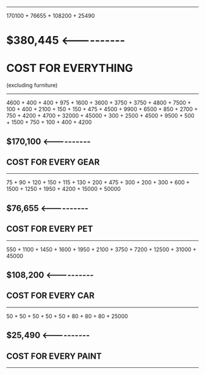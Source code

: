 -------------------------

170100 + 76655 + 108200 + 25490

# $380,445 <----------
# COST FOR EVERYTHING
(excluding furniture)

-------------------------

4600 + 400 + 400 + 975 + 
1600 + 3600 + 3750 + 3750 + 
4800 + 7500 + 100 + 400 + 
2100 + 150 + 150 + 475 + 
4500 + 9900 + 6500 + 850 + 
2700 + 750 + 4200 + 4700 + 
32000 + 45000 + 300 + 2500 + 
4500 + 9500 + 500 + 1500 + 
750 + 100 + 400 + 4200

## $170,100 <----------
## COST FOR EVERY GEAR

-------------------------

75 + 90 + 120 + 150 + 
115 + 130 + 200 + 475 + 
300 + 200 + 300 + 600 + 
1500 + 1250 + 1950 + 4200 + 
15000 + 50000

## $76,655 <----------
## COST FOR EVERY PET

-------------------------

550 + 1100 + 1450 + 
1600 + 1950 + 2100 + 3750 + 7200 + 
12500 + 31000 + 45000

## $108,200 <----------
## COST FOR EVERY CAR

-------------------------

50 + 50 + 50 + 50 + 50 +
80 + 80 + 80 + 25000

## $25,490 <----------
## COST FOR EVERY PAINT

-------------------------
